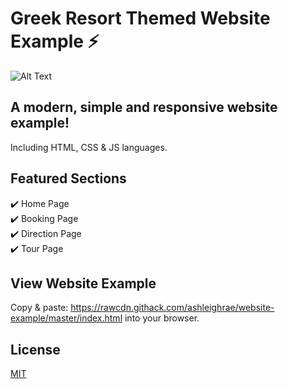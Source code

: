 # Greek Resort Themed Website Example ⚡️

![Alt Text](https://github.com/ashleighrae/website-example/blob/master/website.gif)

## A modern, simple and responsive website example!
Including HTML, CSS & JS languages.

## Featured Sections 
✔️ Home Page\
✔️ Booking Page\
✔️ Direction Page\
✔️ Tour Page

## View Website Example 
Copy & paste: https://rawcdn.githack.com/ashleighrae/website-example/master/index.html into your browser.

## License
[MIT](https://choosealicense.com/licenses/mit/)
